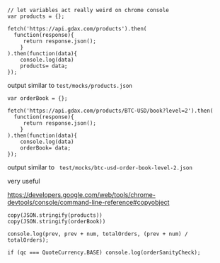 ```
// let variables act really weird on chrome console
var products = {};

fetch('https://api.gdax.com/products').then(
  function(response){
     return response.json();
    }
).then(function(data){
    console.log(data)
	products= data;
});
```
output similar to
`test/mocks/products.json`



```
var orderBook = {};

fetch('https://api.gdax.com/products/BTC-USD/book?level=2').then(
  function(response){
     return response.json();
    }
).then(function(data){
    console.log(data)
	orderBook= data;
});
```

output similar to
` test/mocks/btc-usd-order-book-level-2.json`

very useful

https://developers.google.com/web/tools/chrome-devtools/console/command-line-reference#copyobject



```
copy(JSON.stringify(products))
copy(JSON.stringify(orderBook))
```



```
console.log(prev, prev + num, totalOrders, (prev + num) / totalOrders);

if (qc === QuoteCurrency.BASE) console.log(orderSanityCheck);
```

